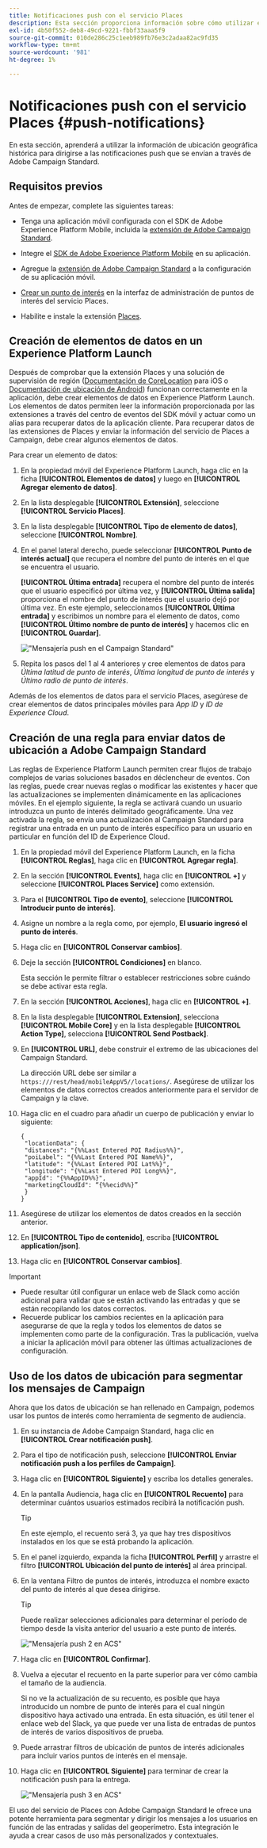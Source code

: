 ```yaml
---
title: Notificaciones push con el servicio Places
description: Esta sección proporciona información sobre cómo utilizar el servicio Places con notificaciones push en Campaign Standard.
exl-id: 4b50f552-deb8-49cd-9221-fbbf33aaa5f9
source-git-commit: 010de286c25c1eeb989fb76e3c2adaa82ac9fd35
workflow-type: tm+mt
source-wordcount: '981'
ht-degree: 1%

---
```


# Notificaciones push con el servicio Places {#push-notifications}

En esta sección, aprenderá a utilizar la información de ubicación geográfica histórica para dirigirse a las notificaciones push que se envían a través de Adobe Campaign Standard.

## Requisitos previos

Antes de empezar, complete las siguientes tareas:

* Tenga una aplicación móvil configurada con el SDK de Adobe Experience Platform Mobile, incluida la [extensión de Adobe Campaign Standard](https://aep-sdks.gitbook.io/docs/using-mobile-extensions/adobe-campaign-standard).

* Integre el [SDK de Adobe Experience Platform Mobile](https://aep-sdks.gitbook.io/docs/getting-started/get-the-sdk) en su aplicación.
* Agregue la [extensión de Adobe Campaign Standard](https://aep-sdks.gitbook.io/docs/using-mobile-extensions/adobe-campaign-standard) a la configuración de su aplicación móvil.

* [Crear un punto de interés](/help/poi-mgmt-ui/create-a-poi-ui.md) en la interfaz de administración de puntos de interés del servicio Places.

* Habilite e instale la extensión [Places](/help/places-ext-aep-sdks/places-extension/places-extension.md).


## Creación de elementos de datos en un Experience Platform Launch

Después de comprobar que la extensión Places y una solución de supervisión de región ([Documentación de CoreLocation](https://developer.apple.com/documentation/corelocation/monitoring_the_user_s_proximity_to_geographic_regions) para iOS o [Documentación de ubicación de Android](https://developer.android.com/training/location/geofencing)) funcionan correctamente en la aplicación, debe crear elementos de datos en Experience Platform Launch. Los elementos de datos permiten leer la información proporcionada por las extensiones a través del centro de eventos del SDK móvil y actuar como un alias para recuperar datos de la aplicación cliente. Para recuperar datos de las extensiones de Places y enviar la información del servicio de Places a Campaign, debe crear algunos elementos de datos.

Para crear un elemento de datos:

1. En la propiedad móvil del Experience Platform Launch, haga clic en la ficha **[!UICONTROL Elementos de datos]** y luego en **[!UICONTROL Agregar elemento de datos]**.
1. En la lista desplegable **[!UICONTROL Extensión]**, seleccione **[!UICONTROL Servicio Places]**.
1. En la lista desplegable **[!UICONTROL Tipo de elemento de datos]**, seleccione **[!UICONTROL Nombre]**.
1. En el panel lateral derecho, puede seleccionar **[!UICONTROL Punto de interés actual]** que recupera el nombre del punto de interés en el que se encuentra el usuario.

   **[!UICONTROL Última entrada]** recupera el nombre del punto de interés que el usuario especificó por última vez, y **[!UICONTROL Última salida]** proporciona el nombre del punto de interés que el usuario dejó por última vez. En este ejemplo, seleccionamos **[!UICONTROL Última entrada]** y escribimos un nombre para el elemento de datos, como **[!UICONTROL Último nombre de punto de interés]** y hacemos clic en **[!UICONTROL Guardar]**.

   ![&quot;Mensajería push en el Campaign Standard&quot;](/help/assets/ACS_Push1.png)

1. Repita los pasos del 1 al 4 anteriores y cree elementos de datos para *Última latitud de punto de interés*, *Última longitud de punto de interés* y *Último radio de punto de interés*.

Además de los elementos de datos para el servicio Places, asegúrese de crear elementos de datos principales móviles para *App ID* y *ID de Experience Cloud*.

## Creación de una regla para enviar datos de ubicación a Adobe Campaign Standard

Las reglas de Experience Platform Launch permiten crear flujos de trabajo complejos de varias soluciones basados en déclencheur de eventos. Con las reglas, puede crear nuevas reglas o modificar las existentes y hacer que las actualizaciones se implementen dinámicamente en las aplicaciones móviles. En el ejemplo siguiente, la regla se activará cuando un usuario introduzca un punto de interés delimitado geográficamente. Una vez activada la regla, se envía una actualización al Campaign Standard para registrar una entrada en un punto de interés específico para un usuario en particular en función del ID de Experience Cloud.

1. En la propiedad móvil del Experience Platform Launch, en la ficha **[!UICONTROL Reglas]**, haga clic en **[!UICONTROL Agregar regla]**.
1. En la sección **[!UICONTROL Events]**, haga clic en **[!UICONTROL +]** y seleccione **[!UICONTROL Places Service]** como extensión.
1. Para el **[!UICONTROL Tipo de evento]**, seleccione **[!UICONTROL Introducir punto de interés]**.
1. Asigne un nombre a la regla como, por ejemplo, **El usuario ingresó el punto de interés**.
1. Haga clic en **[!UICONTROL Conservar cambios]**.
1. Deje la sección **[!UICONTROL Condiciones]** en blanco.

   Esta sección le permite filtrar o establecer restricciones sobre cuándo se debe activar esta regla.

1. En la sección **[!UICONTROL Acciones]**, haga clic en **[!UICONTROL +]**.
1. En la lista desplegable **[!UICONTROL Extension]**, selecciona **[!UICONTROL Mobile Core]** y en la lista desplegable **[!UICONTROL Action Type]**, selecciona **[!UICONTROL Send Postback]**.
1. En **[!UICONTROL URL]**, debe construir el extremo de las ubicaciones del Campaign Standard.

   La dirección URL debe ser similar a `https:///rest/head/mobileAppV5//locations/`.
Asegúrese de utilizar los elementos de datos correctos creados anteriormente para el servidor de Campaign y la clave.

1. Haga clic en el cuadro para añadir un cuerpo de publicación y enviar lo siguiente:

   ```
   {
    "locationData": {
    "distances": "{%%Last Entered POI Radius%%}",
    "poiLabel": "{%%Last Entered POI Name%%}",
    "latitude": "{%%Last Entered POI Lat%%}",
    "longitude": "{%%Last Entered POI Long%%}",
    "appId": "{%%AppID%%}",
    "marketingCloudId": “{%%ecid%%}”
    }
   }
   ```

1. Asegúrese de utilizar los elementos de datos creados en la sección anterior.
1. En **[!UICONTROL Tipo de contenido]**, escriba **[!UICONTROL application/json]**.
1. Haga clic en **[!UICONTROL Conservar cambios]**.

>[!IMPORTANT]
>
>* Puede resultar útil configurar un enlace web de Slack como acción adicional para validar que se están activando las entradas y que se están recopilando los datos correctos.
>* Recuerde publicar los cambios recientes en la aplicación para asegurarse de que la regla y todos los elementos de datos se implementen como parte de la configuración. Tras la publicación, vuelva a iniciar la aplicación móvil para obtener las últimas actualizaciones de configuración.

## Uso de los datos de ubicación para segmentar los mensajes de Campaign

Ahora que los datos de ubicación se han rellenado en Campaign, podemos usar los puntos de interés como herramienta de segmento de audiencia.

1. En su instancia de Adobe Campaign Standard, haga clic en **[!UICONTROL Crear notificación push]**.
1. Para el tipo de notificación push, seleccione **[!UICONTROL Enviar notificación push a los perfiles de Campaign]**.
1. Haga clic en **[!UICONTROL Siguiente]** y escriba los detalles generales.
1. En la pantalla Audiencia, haga clic en **[!UICONTROL Recuento]** para determinar cuántos usuarios estimados recibirá la notificación push.

   >[!TIP]
   >
   >En este ejemplo, el recuento será 3, ya que hay tres dispositivos instalados en los que se está probando la aplicación.

1. En el panel izquierdo, expanda la ficha **[!UICONTROL Perfil]** y arrastre el filtro **[!UICONTROL Ubicación del punto de interés]** al área principal.
1. En la ventana Filtro de puntos de interés, introduzca el nombre exacto del punto de interés al que desea dirigirse.

   >[!TIP]
   >
   >Puede realizar selecciones adicionales para determinar el período de tiempo desde la visita anterior del usuario a este punto de interés.

   ![&quot;Mensajería push 2 en ACS&quot;](/help/assets/ACS_push2.png)

1. Haga clic en **[!UICONTROL Confirmar]**.
1. Vuelva a ejecutar el recuento en la parte superior para ver cómo cambia el tamaño de la audiencia.

   Si no ve la actualización de su recuento, es posible que haya introducido un nombre de punto de interés para el cual ningún dispositivo haya activado una entrada. En esta situación, es útil tener el enlace web del Slack, ya que puede ver una lista de entradas de puntos de interés de varios dispositivos de prueba.

1. Puede arrastrar filtros de ubicación de puntos de interés adicionales para incluir varios puntos de interés en el mensaje.
1. Haga clic en **[!UICONTROL Siguiente]** para terminar de crear la notificación push para la entrega.

   ![&quot;Mensajería push 3 en ACS&quot;](/help/assets/ACS_push3.png)

El uso del servicio de Places con Adobe Campaign Standard le ofrece una potente herramienta para segmentar y dirigir los mensajes a los usuarios en función de las entradas y salidas del geoperímetro. Esta integración le ayuda a crear casos de uso más personalizados y contextuales.
